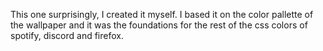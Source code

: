 This one surprisingly, I created it myself. I based it on the color pallette of the wallpaper and it was the foundations for the rest of the css colors of spotify, discord and firefox.
